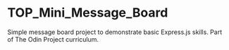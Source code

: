 # TOP_Mini_Message_Board
Simple message board project to demonstrate basic Express.js skills. Part of The Odin Project curriculum.
